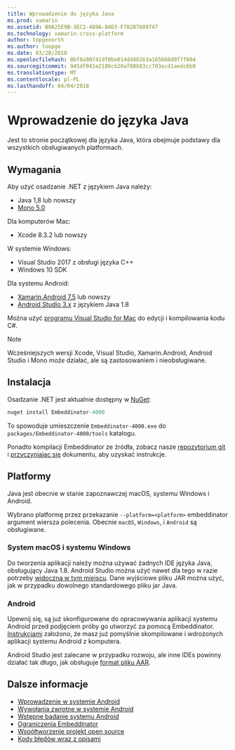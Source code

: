 ```yaml
---
title: Wprowadzenie do języka Java
ms.prod: xamarin
ms.assetid: B9A25E9B-3EC2-489A-8AD3-F78287609747
ms.technology: xamarin-cross-platform
author: topgenorth
ms.author: toopge
ms.date: 03/28/2018
ms.openlocfilehash: 0bf8a90741df0be014dd48263a165668d0f7f604
ms.sourcegitcommit: 945df041e2180cb20af08b83cc703ecd1aedc6b0
ms.translationtype: MT
ms.contentlocale: pl-PL
ms.lasthandoff: 04/04/2018
---
```

# <a name="getting-started-with-java"></a>Wprowadzenie do języka Java


Jest to stronie początkowej dla języka Java, która obejmuje podstawy dla wszystkich obsługiwanych platformach.

## <a name="requirements"></a>Wymagania

Aby użyć osadzanie .NET z językiem Java należy:

* Java 1,8 lub nowszy
* [Mono 5.0](http://www.mono-project.com/download/)

Dla komputerów Mac:
* Xcode 8.3.2 lub nowszy

W systemie Windows:
* Visual Studio 2017 z obsługi języka C++
* Windows 10 SDK

Dla systemu Android:
* [Xamarin.Android 7.5](https://www.visualstudio.com/xamarin/) lub nowszy
* [Android Studio 3.x](https://developer.android.com/studio/index.html) z językiem Java 1.8

Można użyć [programu Visual Studio for Mac](https://www.visualstudio.com/vs/visual-studio-mac/) do edycji i kompilowania kodu C#.

> [!NOTE]
> Wcześniejszych wersji Xcode, Visual Studio, Xamarin.Android, Android Studio i Mono _może_ działać, ale są zastosowaniem i nieobsługiwane.

## <a name="installation"></a>Instalacja

Osadzanie .NET jest aktualnie dostępny w [NuGet](https://www.nuget.org/packages/Embeddinator-4000/):

```csharp
nuget install Embeddinator-4000
```
To spowoduje umieszczenie `Embeddinator-4000.exe` do `packages/Embeddinator-4000/tools` katalogu.

Ponadto kompilacji Embeddinator ze źródła, zobacz nasze [repozytorium git](https://github.com/mono/Embeddinator-4000/) i [przyczyniając się](https://github.com/mono/Embeddinator-4000/blob/master/docs/Contributing.md) dokumentu, aby uzyskać instrukcje.

## <a name="platforms"></a>Platformy

Java jest obecnie w stanie zapoznawczej macOS, systemu Windows i Android.

Wybrano platformę przez przekazanie `--platform=<platform>` embeddinator argument wiersza polecenia. Obecnie `macOS`, `Windows`, i `Android` są obsługiwane.

### <a name="macos-and-windows"></a>System macOS i systemu Windows

Do tworzenia aplikacji należy można używać żadnych IDE języka Java, obsługujący Java 1.8. Android Studio można użyć nawet dla tego w razie potrzeby [widoczną w tym miejscu](https://stackoverflow.com/questions/16626810/can-android-studio-be-used-to-run-standard-java-projects). Dane wyjściowe pliku JAR można użyć, jak w przypadku dowolnego standardowego pliku jar Java.

### <a name="android"></a>Android

Upewnij się, są już skonfigurowane do opracowywania aplikacji systemu Android przed podjęciem próby go utworzyć za pomocą Embeddinator. [Instrukcjami](~/tools/dotnet-embedding/get-started/java/android.md) założono, że masz już pomyślnie skompilowane i wdrożonych aplikacji systemu Android z komputera.

Android Studio jest zalecane w przypadku rozwoju, ale inne IDEs powinny działać tak długo, jak obsługuje [format pliku AAR](https://developer.android.com/studio/projects/android-library.html).

## <a name="further-reading"></a>Dalsze informacje

* [Wprowadzenie w systemie Android](~/tools/dotnet-embedding/get-started/java/android.md)
* [Wywołania zwrotne w systemie Android](~/tools/dotnet-embedding/android/callbacks.md)
* [Wstępne badanie systemu Android](~/tools/dotnet-embedding/android/index.md)
* [Ograniczenia Embeddinator](~/tools/dotnet-embedding/limitations.md)
* [Współtworzenie projekt open source](https://github.com/mono/Embeddinator-4000/blob/master/docs/Contributing.md)
* [Kody błędów wraz z opisami](~/tools/dotnet-embedding/errors.md)

